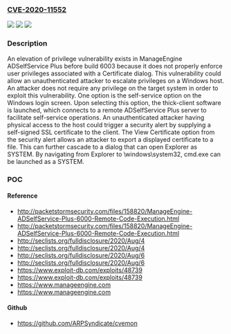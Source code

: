 ### [CVE-2020-11552](https://cve.mitre.org/cgi-bin/cvename.cgi?name=CVE-2020-11552)
![](https://img.shields.io/static/v1?label=Product&message=n%2Fa&color=blue)
![](https://img.shields.io/static/v1?label=Version&message=n%2Fa&color=blue)
![](https://img.shields.io/static/v1?label=Vulnerability&message=n%2Fa&color=brighgreen)

### Description

An elevation of privilege vulnerability exists in ManageEngine ADSelfService Plus before build 6003 because it does not properly enforce user privileges associated with a Certificate dialog. This vulnerability could allow an unauthenticated attacker to escalate privileges on a Windows host. An attacker does not require any privilege on the target system in order to exploit this vulnerability. One option is the self-service option on the Windows login screen. Upon selecting this option, the thick-client software is launched, which connects to a remote ADSelfService Plus server to facilitate self-service operations. An unauthenticated attacker having physical access to the host could trigger a security alert by supplying a self-signed SSL certificate to the client. The View Certificate option from the security alert allows an attacker to export a displayed certificate to a file. This can further cascade to a dialog that can open Explorer as SYSTEM. By navigating from Explorer to \windows\system32, cmd.exe can be launched as a SYSTEM.

### POC

#### Reference
- http://packetstormsecurity.com/files/158820/ManageEngine-ADSelfService-Plus-6000-Remote-Code-Execution.html
- http://packetstormsecurity.com/files/158820/ManageEngine-ADSelfService-Plus-6000-Remote-Code-Execution.html
- http://seclists.org/fulldisclosure/2020/Aug/4
- http://seclists.org/fulldisclosure/2020/Aug/4
- http://seclists.org/fulldisclosure/2020/Aug/6
- http://seclists.org/fulldisclosure/2020/Aug/6
- https://www.exploit-db.com/exploits/48739
- https://www.exploit-db.com/exploits/48739
- https://www.manageengine.com
- https://www.manageengine.com

#### Github
- https://github.com/ARPSyndicate/cvemon

